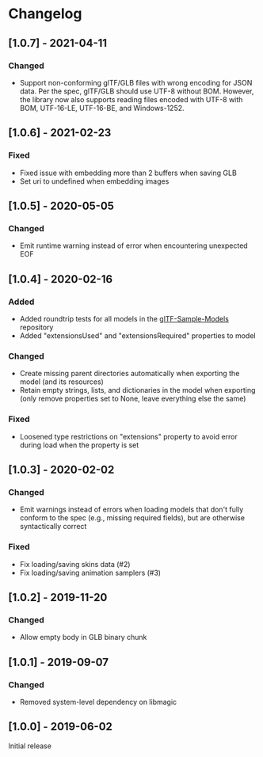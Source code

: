 # Changelog

## [1.0.7] - 2021-04-11

### Changed
- Support non-conforming glTF/GLB files with wrong encoding for JSON data. Per the spec, glTF/GLB should
use UTF-8 without BOM. However, the library now also supports reading files encoded with UTF-8 with BOM,
UTF-16-LE, UTF-16-BE, and Windows-1252.

## [1.0.6] - 2021-02-23

### Fixed
- Fixed issue with embedding more than 2 buffers when saving GLB
- Set uri to undefined when embedding images

## [1.0.5] - 2020-05-05

### Changed
- Emit runtime warning instead of error when encountering unexpected EOF

## [1.0.4] - 2020-02-16

### Added
- Added roundtrip tests for all models in the
[glTF-Sample-Models](https://github.com/KhronosGroup/glTF-Sample-Models) repository
- Added "extensionsUsed" and "extensionsRequired" properties to model

### Changed
- Create missing parent directories automatically when exporting the model (and its resources)
- Retain empty strings, lists, and dictionaries in the model when exporting (only remove properties set to None, leave
everything else the same)

### Fixed
- Loosened type restrictions on "extensions" property to avoid error during load when the property is set

## [1.0.3] - 2020-02-02

### Changed
- Emit warnings instead of errors when loading models that don't fully conform to the spec
(e.g., missing required fields), but are otherwise syntactically correct

### Fixed
- Fix loading/saving skins data (#2)
- Fix loading/saving animation samplers (#3)

## [1.0.2] - 2019-11-20

### Changed
- Allow empty body in GLB binary chunk

## [1.0.1] - 2019-09-07

### Changed
- Removed system-level dependency on libmagic

## [1.0.0] - 2019-06-02

Initial release
